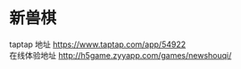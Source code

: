 # 新兽棋 
taptap 地址 https://www.taptap.com/app/54922  
在线体验地址 http://h5game.zyyapp.com/games/newshouqi/

